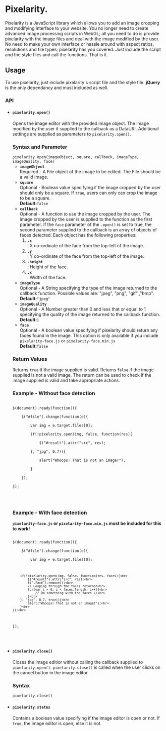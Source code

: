<h1>Pixelarity.</h1>

<p>
Pixelarity is a JavaScript library which allows you to add an image cropping and modifying interface to your website. You no longer need to create advanced image processing scripts in WebGL; all you need to do is provide pixelarity with the image files and deal with the image modified by the user. No need to make your own interface or hassle around with aspect ratios, resolutions and file types; pixelarity has you covered. Just include the script and the style files and call the functions. That is it.
</p>

<h2>Usage</h2>
To use pixelarity, just include pixelarity's script file and the style file. <b>jQuery</b> is the only dependancy and must included as well.

<h3>API</h3>

<ul>
<li>
<h4><code>pixelarity.open()</code></h4>
Opens the image editor with the provided image object. The image modified by the user it supplied to the callback as a DataURI. Additional settings are supplied as parameters to <code>pixelarity.open()</code>.

<h3>Syntax and Parameter</h3>
<code>pixelarity.open(imageObject, square, callback, imageType, imageQuality, face)</code>
<ul>
<li>
<b><code>imageObject</code></b><br>
Required - A File object of the image to be edited. The File should be a valid image.
</li><li>
<b><code>square</code></b><br>
Optional - Boolean value specifying if the image cropped by the user should only be a square. If <code>true</code>, users can only can crop the image to be a square.
<br>
<b>Default:</b><code>false</code>
</li><li>
<b><code>callback</code></b><br>
Optional - A function to use the image cropped by the user. The image cropped by the user is supplied to the function as the first parameter. If the <code>face</code> parameter of the <code>.open()</code> is set to true, the second parameter supplied to the callback is an array of objects of faces detected. Each object has the following properties:
<ol>
	<li><code><b>.x</b></code></li>: X co-ordinate of the face from the top-left of the image.
	<li><code><b>.y</b></code></li>: Y co-ordinate of the face from the top-left of the image.
	<li><code><b>.height</b></code></li>: Height of the face.
	<li><code><b>.x</b></code></li>: Width of the face.
</ol>
</li><li>
<b><code>imageType</code></b><br>
Optional - A String specifying the type of the image returned to the callback function. Possible values are: "jpeg", "png", "gif" ,"bmp".
<br>
<b>Default:</b><code>"jpeg"</code>
</li><li>
<b><code>imageQuality</code></b><br>
Optional - A Number greater than 0 and less that or equal to 1 specifying the quality of the image returned to the callback function. 
<br>
<b>Default:</b><code>1</code>
</li><li>
<b><code>face</code></b><br>
Optional - A boolean value specifying if pixelarity should return any faces found in the image. This option is only available if you include <code>pixelarity-face.js</code> or <code>pixelarity-face.min.js</code>
<br>
<b>Default:</b><code>false</code>
</li>
</ul>

<h3>Return Values</h3>
Returns <code>true</code> if the image supplied is valid. Returns <code>false</code> if the image supplied is not a valid image.
The return can be used to check if the image supplied is valid and take appropriate actions.

<h3>Example - Without face detection</h3>


<pre>
<code>
$(document).ready(function(){<br>
	$("#file").change(function(e){<br>
		var img = e.target.files[0];<br>
		if(!pixelarity.open(img, false, function(res){<br>
			$("#result").attr("src", res);<br>
		}, "jpg", 0.7)){<br>
			alert("Whoops! That is not an image!");<br>
		}<br>
	});<br>
});<br>

</code>
</pre>

<h3>Example - With face detection</h3>
<b><code>pixelarity-face.js</code> or <code>pixelarity-face.min.js</code> must be included for this to work!</b>
<pre>
<code>
$(document).ready(function(){<br>
	$("#file").change(function(e){<br>
		var img = e.target.files[0];<br>

		if(!pixelarity.open(img, false, function(res, faces){<br>
			$("#result").attr("src", res);<br>
			$(".face").remove();<br>
			// Looping through the faces returned<br>
			for(var i = 0; i < faces.length; i++){<br>
				// Do something with the faces //<br>
			}<br>
		}, "jpg", 0.7, true)){<br>
			alert("Whoops! That is not an image!");<br>
		}<br>
	});<br>
});<br>
</code>

</pre>


</li>
<li>
<h4><code>pixelarity.close()</code></h4>
Closes the image editior without calling the callback supplied to <code>pixelarity.open()</code>. <code>pixelarity.close()</code> is called when the user clicks on the cancel button in the image editor.

<h3>Syntax</h3>
<code>pixelarity.close()</code>

</li>	
<li>
<h4><code>pixelarity.status</code></h4>
Contains a boolean value specifying if the image editor is open or not. If <code>true</code>, the image editor is open, else it is not.
</li>
</ul>